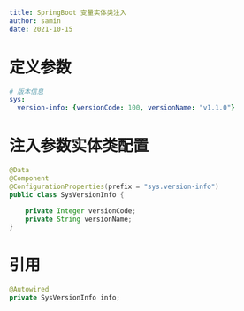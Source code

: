 ```yaml
title: SpringBoot 变量实体类注入
author: samin
date: 2021-10-15
```

# 定义参数

```yaml
# 版本信息
sys:
  version-info: {versionCode: 100, versionName: "v1.1.0"}
```

# 注入参数实体类配置

```java
@Data
@Component
@ConfigurationProperties(prefix = "sys.version-info")
public class SysVersionInfo {

    private Integer versionCode;
    private String versionName;
}
```

# 引用

```java
@Autowired
private SysVersionInfo info;
```